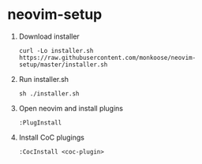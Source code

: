 # neovim-setup

1. Download installer

    ```
    curl -Lo installer.sh https://raw.githubusercontent.com/monkoose/neovim-setup/master/installer.sh
    ```

2. Run installer.sh

    ```
    sh ./installer.sh
    ```

3. Open neovim and install plugins

    ```vim
    :PlugInstall
    ```
4. Install CoC plugings
    ```vim
    :CocInstall <coc-plugin>
    ```
